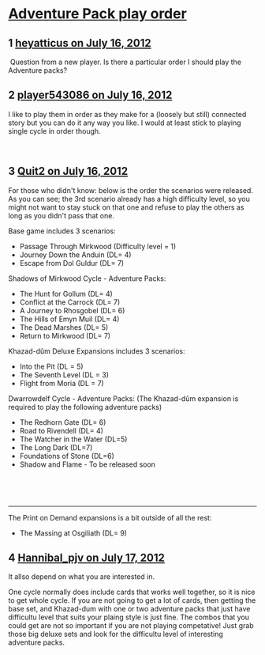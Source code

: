 # [Adventure Pack play order](https://community.fantasyflightgames.com/topic/67581-adventure-pack-play-order/)

## 1 [heyatticus on July 16, 2012](https://community.fantasyflightgames.com/topic/67581-adventure-pack-play-order/?do=findComment&comment=659140)

 Question from a new player. Is there a particular order I should play the Adventure packs?

## 2 [player543086 on July 16, 2012](https://community.fantasyflightgames.com/topic/67581-adventure-pack-play-order/?do=findComment&comment=659150)

I like to play them in order as they make for a (loosely but still) connected story but you can do it any way you like. I would at least stick to playing single cycle in order though.

 

## 3 [Quit2 on July 16, 2012](https://community.fantasyflightgames.com/topic/67581-adventure-pack-play-order/?do=findComment&comment=659227)

For those who didn't know: below is the order the scenarios were released. As you can see; the 3rd scenario already has a high difficulty level, so you might not want to stay stuck on that one and refuse to play the others as long as you didn't pass that one.

Base game includes 3 scenarios:

 * Passage Through Mirkwood (Difficulty level = 1)
 * Journey Down the Anduin (DL= 4)
 * Escape from Dol Guldur (DL= 7)

Shadows of Mirkwood Cycle - Adventure Packs:

 * The Hunt for Gollum (DL= 4)
 * Conflict at the Carrock (DL= 7)
 * A Journey to Rhosgobel (DL= 6)
 * The Hills of Emyn Muil (DL= 4)
 * The Dead Marshes (DL= 5)
 * Return to Mirkwood (DL= 7)

Khazad-dûm Deluxe Expansions includes 3 scenarios:

 * Into the Pit (DL = 5)
 * The Seventh Level (DL = 3)
 * Flight from Moria (DL = 7)

Dwarrowdelf Cycle - Adventure Packs:
(The Khazad-dûm expansion is required to play the following adventure packs)

 * The Redhorn Gate (DL= 6)
 * Road to Rivendell (DL= 4)
 * The Watcher in the Water (DL=5)
 * The Long Dark (DL=7)
 * Foundations of Stone (DL=6)
 * Shadow and Flame - To be released soon

 

 

--------------------------------------------------------------------------------------

The Print on Demand expansions is a bit outside of all the rest:
 

 * The Massing at Osgiliath (DL= 9)

## 4 [Hannibal_pjv on July 17, 2012](https://community.fantasyflightgames.com/topic/67581-adventure-pack-play-order/?do=findComment&comment=659679)

It allso depend on what you are interested in.

One cycle normally does include cards that works well together, so it is nice to get whole cycle. If you are not going to get a lot of cards, then getting the base set, and Khazad-dum with one or two adventure packs that just have difficultu level that suits your plaing style is just fine. The combos that you could get are not so important if you are not playing competative! Just grab those big deluxe sets and look for the difficultu level of interesting adventure packs.

 

